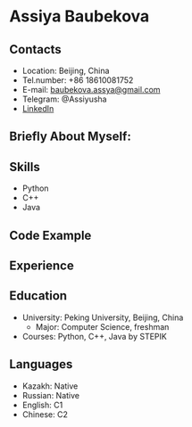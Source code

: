 # Assiya Baubekova
## Contacts 
- Location: Beijing, China
- Tel.number: +86 18610081752
- E-mail: baubekova.assya@gmail.com
- Telegram: @Assiyusha
- [LinkedIn](http://www.linkedin.com/in/assiyabaubekova)
## Briefly About Myself:
## Skills
- Python 
-  C++ 
-  Java 
## Code Example
## Experience
## Education
- University: Peking University, Beijing, China
    - Major: Computer Science, freshman
- Courses:  Python, C++, Java by STEPIK
## Languages
- Kazakh: Native
- Russian: Native
- English: C1
- Chinese: C2

